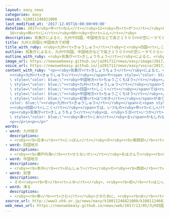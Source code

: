 ```yaml
---
layout: easy_news
categories: easy
newsid: k10011246821000
last_modified_at: '2017-12-05T16:00:00+09:00'
datetime: 2017<ruby>年<rt>ねん</rt></ruby>12<ruby>月<rt>がつ</rt></ruby>05<ruby>日<rt>にち</rt></ruby>
  16<ruby>時<rt>じ</rt></ruby>00<ruby>分<rt>ふん</rt></ruby>
description: 気象庁によると、九州や四国、中国地方などで高さ１５００ｍの空にー９℃ぐらいの冷たい空気が入ってきました。
title: 九州と四国と中国地方で初雪
title_with_ruby: <ruby>九州<rt>きゅうしゅう</rt></ruby>と<ruby>四国<rt>しこく</rt></ruby>と<ruby>中国地方<rt>ちゅうごくちほう</rt></ruby>で<ruby>初雪<rt>はつゆき</rt></ruby>
outline: 気象庁によると、九州や四国、中国地方などで高さ１５００ｍの空にー９℃ぐらいの冷たい空気が入ってきました。
outline_with_ruby: <ruby>気象庁<rt>きしょうちょう</rt></ruby>によると、<ruby>九州<rt>きゅうしゅう</rt></ruby>や<ruby>四国<rt>しこく</rt></ruby>、<ruby>中国地方<rt>ちゅうごくちほう</rt></ruby>などで<ruby>高<rt>たか</rt></ruby>さ１５００ｍの<ruby>空<rt>そら</rt></ruby>にー９℃ぐらいの<ruby>冷<rt>つめ</rt></ruby>たい<ruby>空気<rt>くうき</rt></ruby>が<ruby>入<rt>はい</rt></ruby>ってきました。
image_url: https://newswebeasy.github.io/ja201712/news/easy/image/2017/12/05/k10011246821000.jpg
voice_url: https://newswebeasy.github.io/ja201712/news/easy/voice/2017/12/05/k10011246821000.mp3
content_with_ruby: "<p><ruby>気象庁<rt>きしょうちょう</rt></ruby>によると、<span style=\"color: blue;\"\
  ><ruby>九州<rt>きゅうしゅう</rt></ruby></span>や<span style=\"color: blue;\"><ruby>四国<rt>しこく</rt></ruby></span>、<span\
  \ style=\"color: blue;\"><ruby>中国地方<rt>ちゅうごくちほう</rt></ruby></span>などで<ruby>高<rt>たか</rt></ruby>さ１５００ｍの<ruby>空<rt>そら</rt></ruby>にー９℃ぐらいの<ruby>冷<rt>つめ</rt></ruby>たい<ruby>空気<rt>くうき</rt></ruby>が<ruby>入<rt>はい</rt></ruby>ってきました。このため<ruby>５日<rt>いつか</rt></ruby>の<ruby>朝<rt>あさ</rt></ruby>、<span\
  \ style=\"color: blue;\"><ruby>九州<rt>きゅうしゅう</rt></ruby></span>では<ruby>福岡市<rt>ふくおかし</rt></ruby>と<ruby>熊本市<rt>くまもとし</rt></ruby>と<ruby>佐賀市<rt>さがし</rt></ruby>、<span\
  \ style=\"color: blue;\"><ruby>四国<rt>しこく</rt></ruby></span>では<ruby>高松市<rt>たかまつし</rt></ruby>、<span\
  \ style=\"color: blue;\"><ruby>中国地方<rt>ちゅうごくちほう</rt></ruby></span>では<ruby>松江市<rt>まつえし</rt></ruby>と<ruby>下関市<rt>しものせきし</rt></ruby>で<span\
  \ style=\"color: blue;\"><ruby>初雪<rt>はつゆき</rt></ruby></span>がありました。<span style=\"\
  color: blue;\"><ruby>九州<rt>きゅうしゅう</rt></ruby></span>と<span style=\"color: blue;\"\
  ><ruby>四国<rt>しこく</rt></ruby></span>では、いつもの<ruby>年<rt>とし</rt></ruby>より<ruby>１０日<rt>とおか</rt></ruby><ruby>以上<rt>いじょう</rt></ruby><ruby>早<rt>はや</rt></ruby>く<ruby>雪<rt>ゆき</rt></ruby>が<ruby>降<rt>ふ</rt></ruby>りました。</p>\n\
  <p><ruby>気象庁<rt>きしょうちょう</rt></ruby>は、<ruby>５日<rt>いつか</rt></ruby>の<ruby>夜<rt>よる</rt></ruby>まで<ruby>山<rt>やま</rt></ruby>などで<ruby>雪<rt>ゆき</rt></ruby>がたくさん<ruby>降<rt>ふ</rt></ruby>りそうだと<ruby>言<rt>い</rt></ruby>っています。<ruby>道<rt>みち</rt></ruby>が<span\
  \ style=\"color: blue;\"><ruby>凍<rt>こお</rt></ruby>る</span>かもしれないため、<ruby>車<rt>くるま</rt></ruby>の<ruby>運転<rt>うんてん</rt></ruby>などに<ruby>気<rt>き</rt></ruby>をつけてほしいと<ruby>言<rt>い</rt></ruby>っています。</p>\n\
  <p></p>\n<p></p>"
words:
- word: 九州地方
  descriptions:
  - <ruby><rb>日本</rb><rt>にっぽん</rt></ruby>の<ruby><rb>南西部</rb><rt>なんせいぶ</rt></ruby>にある<ruby><rb>地方</rb><rt>ちほう</rt></ruby>。<ruby><rb>福岡</rb><rt>ふくおか</rt></ruby>・<ruby><rb>佐賀</rb><rt>さが</rt></ruby>・<ruby><rb>長崎</rb><rt>ながさき</rt></ruby>・<ruby><rb>熊本</rb><rt>くまもと</rt></ruby>・<ruby><rb>大分</rb><rt>おおいた</rt></ruby>・<ruby><rb>宮崎</rb><rt>みやざき</rt></ruby>・<ruby><rb>鹿児島</rb><rt>かごしま</rt></ruby>・<ruby><rb>沖縄</rb><rt>おきなわ</rt></ruby>の八<ruby><rb>県</rb><rt>けん</rt></ruby>がある。
- word: 四国地方
  descriptions:
  - <ruby><rb>瀬戸内海</rb><rt>せとないかい</rt></ruby>をはさんで<ruby><rb>本州</rb><rt>ほんしゅう</rt></ruby>と<ruby><rb>向</rb><rt>む</rt></ruby>かい<ruby><rb>合</rb><rt>あ</rt></ruby>っている<ruby><rb>大</rb><rt>おお</rt></ruby>きな<ruby><rb>島</rb><rt>しま</rt></ruby>。<ruby><rb>香川</rb><rt>かがわ</rt></ruby>・<ruby><rb>高知</rb><rt>こうち</rt></ruby>・<ruby><rb>愛媛</rb><rt>えひめ</rt></ruby>・<ruby><rb>徳島</rb><rt>とくしま</rt></ruby>の四<ruby><rb>県</rb><rt>けん</rt></ruby>がある。
- word: 中国地方
  descriptions:
  - <ruby><rb>本州</rb><rt>ほんしゅう</rt></ruby>の<ruby><rb>西部</rb><rt>せいぶ</rt></ruby>にあり、<ruby><rb>北</rb><rt>きた</rt></ruby>は<ruby><rb>日本海</rb><rt>にほんかい</rt></ruby>に、<ruby><rb>南</rb><rt>みなみ</rt></ruby>は<ruby><rb>瀬戸内海</rb><rt>せとないかい</rt></ruby>に<ruby><rb>面</rb><rt>めん</rt></ruby>する<ruby><rb>地方</rb><rt>ちほう</rt></ruby>。<ruby><rb>岡山</rb><rt>おかやま</rt></ruby>・<ruby><rb>広島</rb><rt>ひろしま</rt></ruby>・<ruby><rb>山口</rb><rt>やまぐち</rt></ruby>・<ruby><rb>島根</rb><rt>しまね</rt></ruby>・<ruby><rb>鳥取</rb><rt>とっとり</rt></ruby>の<ruby><rb>五県</rb><rt>ごけん</rt></ruby>がある。<ruby><rb>中国</rb><rt>ちゅうごく</rt></ruby>。
- word: 初雪
  descriptions:
  - その<ruby><rb>冬</rb><rt>ふゆ</rt></ruby>、<ruby><rb>初</rb><rt>はじ</rt></ruby>めて<ruby><rb>降</rb><rt>ふ</rt></ruby>った<ruby><rb>雪</rb><rt>ゆき</rt></ruby>。
- word: 凍る
  descriptions:
  - <ruby><rb>寒</rb><rt>さむ</rt></ruby>さのために、<ruby><rb>水</rb><rt>みず</rt></ruby>などの<ruby><rb>液体</rb><rt>えきたい</rt></ruby>が<ruby><rb>固</rb><rt>かた</rt></ruby>まる。<ruby><rb>氷</rb><rt>こおり</rt></ruby>になる。
source_url: http://www3.nhk.or.jp/news/easy/k10011246821000/k10011246821000.html
web_news_url: https://newswebeasy.github.io/news/web/2017/12/05/九州四国中国地方-各地で初雪-交通影響など注意
...
```

